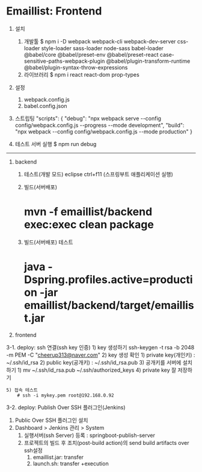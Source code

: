 # Emaillist: Frontend

1.  설치
    1)  개발툴
        $ npm i -D webpack webpack-cli webpack-dev-server css-loader style-loader sass-loader node-sass babel-loader @babel/core @babel/preset-env @babel/preset-react case-sensitive-paths-webpack-plugin @babel/plugin-transform-runtime @babel/plugin-syntax-throw-expressions
    2)  라이브러리
        $ npm i react react-dom prop-types

2.  설정
    1)  webpack.config.js
    2)  babel.config.json

3.  스트립팅
    "scripts": {
    "debug": "npx webpack serve --config config/webpack.config.js --progress --mode development",
    "build": "npx webpack --config config/webpack.config.js --mode production"
}

4.  테스트 서버 실행
    $ npm run debug 






-------------------------

1.  backend
    1)  테스트(개발 모드)
        eclipse ctrl+f11 (스프링부트 애플리케이션 실행)

    2)  빌드(서버배포)
        # mvn -f emaillist/backend exec:exec clean package

    3)  빌드(서버배포) 테스트
        # java -Dspring.profiles.active=production -jar emaillist/backend/target/emaillist.jar 

2. frontend


3-1. deploy: ssh 연결(ssh key 인증)
    1) key 생성하기
         ssh-keygen -t rsa -b 2048 -m PEM -C "cheerup313@naver.com"
    2) key 생성 확인
       1) private key(개인키) : ~/.ssh/id_rsa
       2) public key(공개키) : ~/.ssh/id_rsa.pub
    3) 공개키를 서버에 설치하기
       1) mv ~/.ssh/id_rsa.pub ~/.ssh/authorized_keys
    4) private key 잘 저장하기
   
    5) 접속 테스트
        # ssh -i mykey.pem root@192.168.0.92

3-2. deploy: Publish Over SSH 플러그인(Jenkins)
1) Public Over SSH 플러그인 설치
2) Dashboard > Jenkins 관리 > System
   1) 실행서버(ssh Server) 등록 : springboot-publish-server
   2) 프로젝트의 빌드 후 조치(post-build action)의 send build artifacts over ssh설정
      1) emaillist.jar: transfer
      2) launch.sh: transfer +execution 